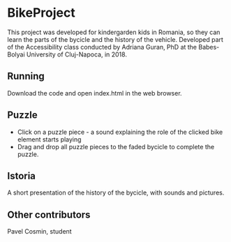 # BikeProject
This project was developed for kindergarden kids in Romania, so they can learn the parts of the bycicle and the history of the vehicle.
Developed part of the Accessibility class conducted by Adriana Guran, PhD at the Babes-Bolyai University of Cluj-Napoca, in 2018.

## Running
Download the code and open index.html in the web browser.

## Puzzle
- Click on a puzzle piece - a sound explaining the role of the clicked bike element starts playing
- Drag and drop all puzzle pieces to the faded bycicle to complete the puzzle.

## Istoria
A short presentation of the history of the bycicle, with sounds and pictures.

## Other contributors
Pavel Cosmin, student
